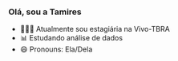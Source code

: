 ### Olá, sou a Tamires

- 👩🏽‍💻 Atualmente sou estagiária na Vivo-TBRA
- 📊 Estudando análise de dados
- 😄 Pronouns: Ela/Dela
